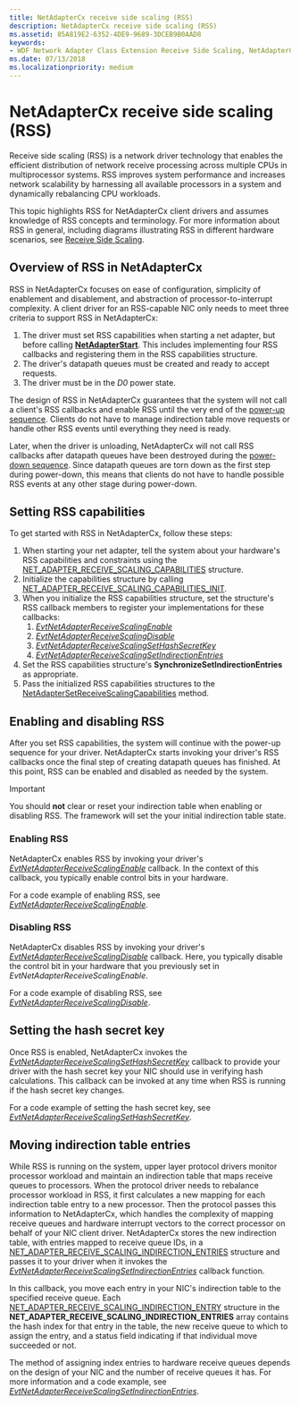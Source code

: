 ```yaml
---
title: NetAdapterCx receive side scaling (RSS)
description: NetAdapterCx receive side scaling (RSS)
ms.assetid: 85A819E2-6352-4DE9-9689-3DCEB9B0AAD8
keywords:
- WDF Network Adapter Class Extension Receive Side Scaling, NetAdapterCx receive side scaling, NetAdapterCx RSS, NetAdapter RSS
ms.date: 07/13/2018
ms.localizationpriority: medium
---
```


# NetAdapterCx receive side scaling (RSS)

Receive side scaling (RSS) is a network driver technology that enables the efficient distribution of network receive processing across multiple CPUs in multiprocessor systems. RSS improves system performance and increases network scalability by harnessing all available processors in a system and dynamically rebalancing CPU workloads. 

This topic highlights RSS for NetAdapterCx client drivers and assumes knowledge of RSS concepts and terminology. For more information about RSS in general, including diagrams illustrating RSS in different hardware scenarios, see [Receive Side Scaling](https://docs.microsoft.com/windows-hardware/drivers/network/ndis-receive-side-scaling2).

## Overview of RSS in NetAdapterCx

RSS in NetAdapterCx focuses on ease of configuration, simplicity of enablement and disablement, and abstraction of processor-to-interrupt complexity. A client driver for an RSS-capable NIC only needs to meet three criteria to support RSS in NetAdapterCx:

1. The driver must set RSS capabilities when starting a net adapter, but before calling [**NetAdapterStart**](https://docs.microsoft.com/windows-hardware/drivers/ddi/netadapter/nf-netadapter-netadapterstart). This includes implementing four RSS callbacks and registering them in the RSS capabilities structure.
2. The driver's datapath queues must be created and ready to accept requests.
3. The driver must be in the *D0* power state.

The design of RSS in NetAdapterCx guarantees that the system will not call a client's RSS callbacks and enable RSS until the very end of the [power-up sequence](power-up-sequence-for-a-netadaptercx-client-driver.md). Clients do not have to manage indirection table move requests or handle other RSS events until everything they need is ready. 

Later, when the driver is unloading, NetAdapterCx will not call RSS callbacks after datapath queues have been destroyed during the [power-down sequence](power-down-sequence-for-a-netadaptercx-client-driver.md). Since datapath queues are torn down as the first step during power-down, this means that clients do not have to handle possible RSS events at any other stage during power-down.

## Setting RSS capabilities

To get started with RSS in NetAdapterCx, follow these steps:

1. When starting your net adapter, tell the system about your hardware's RSS capabilities and constraints using the [NET_ADAPTER_RECEIVE_SCALING_CAPABILITIES](https://docs.microsoft.com/windows-hardware/drivers/ddi/netreceivescaling/ns-netreceivescaling-_net_adapter_receive_scaling_capabilities) structure.
2. Initialize the capabilities structure by calling [NET_ADAPTER_RECEIVE_SCALING_CAPABILITIES_INIT](https://docs.microsoft.com/windows-hardware/drivers/ddi/netreceivescaling/nf-netreceivescaling-net_adapter_receive_scaling_capabilities_init). 
3. When you initialize the RSS capabilities structure, set the structure's RSS callback members to register your implementations for these callbacks:
    1. *[EvtNetAdapterReceiveScalingEnable](https://docs.microsoft.com/windows-hardware/drivers/ddi/netreceivescaling/nc-netreceivescaling-evt_net_adapter_receive_scaling_enable)*
    2. *[EvtNetAdapterReceiveScalingDisable](https://docs.microsoft.com/windows-hardware/drivers/ddi/netreceivescaling/nc-netreceivescaling-evt_net_adapter_receive_scaling_disable)*
    3. *[EvtNetAdapterReceiveScalingSetHashSecretKey](https://docs.microsoft.com/windows-hardware/drivers/ddi/netreceivescaling/nc-netreceivescaling-evt_net_adapter_receive_scaling_set_hash_secret_key)*
    4. *[EvtNetAdapterReceiveScalingSetIndirectionEntries](https://docs.microsoft.com/windows-hardware/drivers/ddi/netreceivescaling/nc-netreceivescaling-evt_net_adapter_receive_scaling_set_indirection_entries)*
4. Set the RSS capabilities structure's **SynchronizeSetIndirectionEntries** as appropriate.
5. Pass the initialized RSS capabilities structures to the [NetAdapterSetReceiveScalingCapabilities](https://docs.microsoft.com/windows-hardware/drivers/ddi/netreceivescaling/nf-netreceivescaling-netadaptersetreceivescalingcapabilities) method.

## Enabling and disabling RSS

After you set RSS capabilities, the system will continue with the power-up sequence for your driver. NetAdapterCx starts invoking your driver's RSS callbacks once the final step of creating datapath queues has finished. At this point, RSS can be enabled and disabled as needed by the system. 

> [!IMPORTANT]
> You should **not** clear or reset your indirection table when enabling or disabling RSS. The framework will set the your initial indirection table state.

### Enabling RSS

NetAdapterCx enables RSS by invoking your driver's *[EvtNetAdapterReceiveScalingEnable](https://docs.microsoft.com/windows-hardware/drivers/ddi/netreceivescaling/nc-netreceivescaling-evt_net_adapter_receive_scaling_enable)* callback. In the context of this callback, you typically enable control bits in your hardware. 

For a code example of enabling RSS, see *[EvtNetAdapterReceiveScalingEnable](https://docs.microsoft.com/windows-hardware/drivers/ddi/netreceivescaling/nc-netreceivescaling-evt_net_adapter_receive_scaling_enable)*.

### Disabling RSS

NetAdapterCx disables RSS by invoking your driver's *[EvtNetAdapterReceiveScalingDisable](https://docs.microsoft.com/windows-hardware/drivers/ddi/netreceivescaling/nc-netreceivescaling-evt_net_adapter_receive_scaling_disable)* callback. Here, you typically disable the control bit in your hardware that you previously set in *EvtNetAdapterReceiveScalingEnable*. 

For a code example of disabling RSS, see *[EvtNetAdapterReceiveScalingDisable](https://docs.microsoft.com/windows-hardware/drivers/ddi/netreceivescaling/nc-netreceivescaling-evt_net_adapter_receive_scaling_disable)*.

## Setting the hash secret key

Once RSS is enabled, NetAdapterCx invokes the *[EvtNetAdapterReceiveScalingSetHashSecretKey](https://docs.microsoft.com/windows-hardware/drivers/ddi/netreceivescaling/nc-netreceivescaling-evt_net_adapter_receive_scaling_set_hash_secret_key)* callback to provide your driver with the hash secret key your NIC should use in verifying hash calculations. This callback can be invoked at any time when RSS is running if the hash secret key changes. 

For a code example of setting the hash secret key, see *[EvtNetAdapterReceiveScalingSetHashSecretKey](https://docs.microsoft.com/windows-hardware/drivers/ddi/netreceivescaling/nc-netreceivescaling-evt_net_adapter_receive_scaling_set_hash_secret_key)*.

## Moving indirection table entries

While RSS is running on the system, upper layer protocol drivers monitor processor workload and maintain an indirection table that maps receive queues to processors. When the protocol driver needs to rebalance processor workload in RSS, it first calculates a new mapping for each indirection table entry to a new processor. Then the protocol passes this information to NetAdapterCx, which handles the complexity of mapping receive queues and hardware interrupt vectors to the correct processor on behalf of your NIC client driver. NetAdapterCx stores the new indirection table, with entries mapped to receive queue IDs, in a [NET_ADAPTER_RECEIVE_SCALING_INDIRECTION_ENTRIES](https://docs.microsoft.com/windows-hardware/drivers/ddi/netreceivescaling/ns-netreceivescaling-_net_adapter_receive_scaling_indirection_entries) structure and passes it to your driver when it invokes the *[EvtNetAdapterReceiveScalingSetIndirectionEntries](https://docs.microsoft.com/windows-hardware/drivers/ddi/netreceivescaling/nc-netreceivescaling-evt_net_adapter_receive_scaling_set_indirection_entries)* callback function. 

In this callback, you move each entry in your NIC's indirection table to the specified receive queue. Each [NET_ADAPTER_RECEIVE_SCALING_INDIRECTION_ENTRY](https://docs.microsoft.com/windows-hardware/drivers/ddi/netreceivescaling/ns-netreceivescaling-_net_adapter_receive_scaling_indirection_entry) structure in the **NET_ADAPTER_RECEIVE_SCALING_INDIRECTION_ENTRIES** array contains the hash index for that entry in the table, the new receive queue to which to assign the entry, and a status field indicating if that individual move succeeded or not. 

The method of assigning index entries to hardware receive queues depends on the design of your NIC and the number of receive queues it has. For more information and a code example, see *[EvtNetAdapterReceiveScalingSetIndirectionEntries](https://docs.microsoft.com/windows-hardware/drivers/ddi/netreceivescaling/nc-netreceivescaling-evt_net_adapter_receive_scaling_set_indirection_entries)*.
